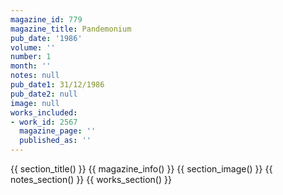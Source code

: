 ```yaml
---
magazine_id: 779
magazine_title: Pandemonium
pub_date: '1986'
volume: ''
number: 1
month: ''
notes: null
pub_date1: 31/12/1986
pub_date2: null
image: null
works_included:
- work_id: 2567
  magazine_page: ''
  published_as: ''
---
```


{{ section_title() }}
{{ magazine_info() }}
{{ section_image() }}
{{ notes_section() }}
{{ works_section() }}
